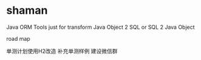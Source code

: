 # shaman
Java ORM Tools
just for transform Java Object 2 SQL or SQL 2 Java Object

road map

单测计划使用H2改造
补充单测样例
建设微信群